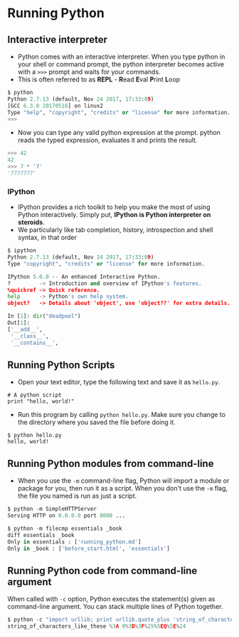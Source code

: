 # Running Python


## Interactive interpreter

- Python comes with an interactive interpreter. When you type python in your shell or command prompt, the python interpreter becomes active with a `>>>` prompt and waits for your commands.
- This is often referred to as **REPL** - **R**ead **E**val **P**rint **L**oop


```python
$ python
Python 2.7.13 (default, Nov 24 2017, 17:33:09) 
[GCC 6.3.0 20170516] on linux2
Type "help", "copyright", "credits" or "license" for more information.
>>> 
```

- Now you can type any valid python expression at the prompt. python reads the typed expression, evaluates it and prints the result.

```python
>>> 42
42
>>> 7 * '7'
'7777777'
```

### IPython

- IPython provides a rich toolkit to help you make the most of using Python interactively. Simply put, **IPython is Python interpreter on steroids**.
- We particularly like tab completion, history, introspection and shell syntax, in that order

```python
$ ipython
Python 2.7.13 (default, Nov 24 2017, 17:33:09) 
Type "copyright", "credits" or "license" for more information.

IPython 5.6.0 -- An enhanced Interactive Python.
?         -> Introduction and overview of IPython's features.
%quickref -> Quick reference.
help      -> Python's own help system.
object?   -> Details about 'object', use 'object??' for extra details.

In [1]: dir("deadpool")
Out[1]: 
['__add__',
 '__class__',
 '__contains__',
```


## Running Python Scripts

- Open your text editor, type the following text and save it as `hello.py`.

```
# A python script
print "hello, world!"
```

- Run this program by calling `python hello.py`. Make sure you change to the directory where you saved the file before doing it.

```
$ python hello.py
hello, world!
```

## Running Python modules from command-line

- When you use the `-m` command-line flag, Python will import a module or package for you, then run it as a script. When you don't use the `-m` flag, the file you named is run as just a script.

```python
$ python -m SimpleHTTPServer
Serving HTTP on 0.0.0.0 port 8000 ...
```

```python
$ python -m filecmp essentials _book                                                                                            130 ↵
diff essentials _book
Only in essentials : ['running_python.md']
Only in _book : ['before_start.html', 'essentials']
```

## Running Python code from command-line argument

When called with `-c` option, Python executes the statement(s) given as command-line argument. You can stack multiple lines of Python  together.

```python
$ python -c "import urllib; print urllib.quote_plus 'string_of_characters_like_these : $#@=?%^Q^$')"
string_of_characters_like_these %3A 0%3D%3F%25%5EQ%5E%24
```

